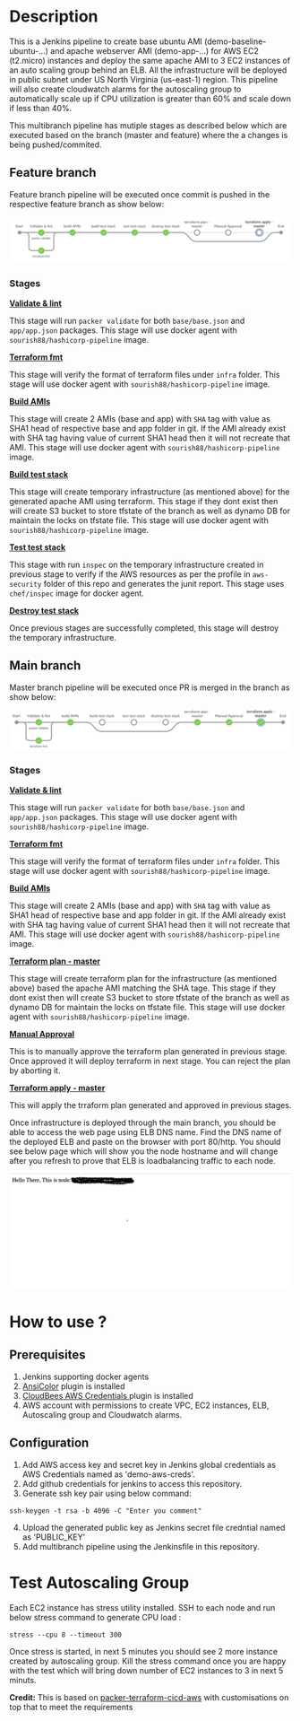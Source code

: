 # Description

This is a Jenkins pipeline to create base ubuntu AMI (demo-baseline-ubuntu-...) and apache webserver AMI (demo-app-...) for AWS EC2 (t2.micro) instances and deploy the same apache AMI to 3 EC2 instances of an auto scaling group behind an ELB. All the infrastructure will be deployed in public subnet under US North Virginia (us-east-1) region. This pipeline will also create cloudwatch alarms for the autoscaling group to automatically scale up if CPU utilization is greater than 60% and scale down if less than 40%.

This multibranch pipeline has mutiple stages as described below which are executed based on the branch (master and feature) where the a changes is being pushed/commited.

## Feature branch
Feature branch pipeline will be executed once commit is pushed in the respective feature branch as show below:

![](images/blueocean-non-master.png)

### Stages
<b><u> Validate & lint </u></b>

This stage will run `packer validate` for both `base/base.json` and `app/app.json` packages. This stage will use docker agent with `sourish88/hashicorp-pipeline` image.

<b><u> Terraform fmt </u></b>

This stage will verify the format of terraform files under `infra` folder. This stage will use docker agent with `sourish88/hashicorp-pipeline` image.

<b><u> Build AMIs </u></b>

This stage will create 2 AMIs (base and app) with `SHA` tag with value as SHA1 head of respective base and app folder in git. If the AMI already exist with SHA tag having value of current SHA1 head then it will not recreate that AMI. This stage will use docker agent with `sourish88/hashicorp-pipeline` image.

<b><u> Build test stack </u></b>

This stage will create temporary infrastructure (as mentioned above) for the generated apache AMI using terraform. This stage if they dont exist then will create S3 bucket to store tfstate of the branch as well as dynamo DB for maintain the locks on tfstate file. This stage will use docker agent with `sourish88/hashicorp-pipeline` image.

<b><u> Test test stack </u></b>

This stage with run `inspec` on the temporary infrastructure created in previous stage to verify if the AWS resources as per the profile in `aws-security` folder of this repo and generates the junit report. This stage uses `chef/inspec` image for docker agent.

<b><u> Destroy test stack </u></b>

Once previous stages are successfully completed, this stage will destroy the temporary infrastructure.

## Main branch

Master branch pipeline will be executed once PR is merged in the branch as show below:

![](images/blueocean-master.png)

### Stages
<b><u> Validate & lint </u></b>

This stage will run `packer validate` for both `base/base.json` and `app/app.json` packages. This stage will use docker agent with `sourish88/hashicorp-pipeline` image.

<b><u> Terraform fmt </u></b>

This stage will verify the format of terraform files under `infra` folder. This stage will use docker agent with `sourish88/hashicorp-pipeline` image.

<b><u> Build AMIs </u></b>

This stage will create 2 AMIs (base and app) with `SHA` tag with value as SHA1 head of respective base and app folder in git. If the AMI already exist with SHA tag having value of current SHA1 head then it will not recreate that AMI. This stage will use docker agent with `sourish88/hashicorp-pipeline` image.

<b><u> Terraform plan - master </u></b>

This stage will create terraform plan for the infrastructure (as mentioned above) based the apache AMI matching the SHA tage. This stage if they dont exist then will create S3 bucket to store tfstate of the branch as well as dynamo DB for maintain the locks on tfstate file. This stage will use docker agent with `sourish88/hashicorp-pipeline` image.

<b><u> Manual Approval </u></b>

This is to manually approve the terraform plan generated in previous stage. Once approved it will deploy terraform in next stage. You can reject the plan by aborting it.

<b><u> Terraform apply - master </u></b>

This will apply the trraform plan generated and approved in previous stages.


Once infrastructure is deployed through the main branch, you should be able to access the web page using ELB DNS name. Find the DNS name of the deployed ELB and paste on the browser with port 80/http. You should see below page which will show you the node hostname and will change after you refresh to prove that ELB is loadbalancing traffic to each node.

![](images/webpage.png)

# How to use ?

## Prerequisites

1. Jenkins supporting docker agents
2. [AnsiColor](https://plugins.jenkins.io/ansicolor/)  plugin is installed
3. [CloudBees AWS Credentials
](https://plugins.jenkins.io/aws-credentials/) plugin is installed
4. AWS account with permissions to create VPC, EC2 instances, ELB, Autoscaling group and Cloudwatch alarms.

## Configuration

1. Add AWS access key and secret key in Jenkins global credentials as AWS Credentials named as 'demo-aws-creds'.
2. Add github credentials for jenkins to access this repository.
3. Generate ssh key pair using below command:
```
ssh-keygen -t rsa -b 4096 -C "Enter you comment"
```
4. Upload the generated public key as Jenkins secret file credntial named as 'PUBLIC_KEY'
5. Add multibranch pipeline using the Jenkinsfile in this repository. 

# Test Autoscaling Group
Each EC2 instance has stress utility installed. SSH to each node and run below stress command to generate CPU load :

```
stress --cpu 8 --timeout 300
```

Once stress is started, in next 5 minutes you should see 2 more instance created by autoscaling group. Kill the stress command once you are happy with the test which will bring down number of EC2 instances to 3 in next 5 minuts.

<b>Credit:</b> This is based on [packer-terraform-cicd-aws](https://github.com/jenkins201/packer-terraform-cicd-aws) with customisations on top that to meet the requirements
